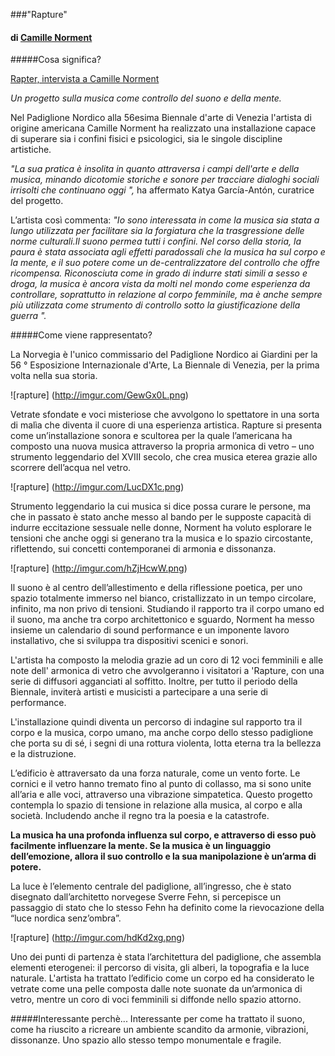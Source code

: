 ###"Rapture"
#### di [Camille Norment](http://www.norment.net/)

#####Cosa significa?

[Rapter, intervista a Camille Norment](https://www.youtube.com/watch?v=2hxoedWvVZo)

*Un progetto sulla musica come controllo del suono e della mente.*

Nel Padiglione Nordico alla 56esima Biennale d'arte di Venezia l'artista di origine americana Camille Norment ha realizzato una installazione capace di superare sia i confini fisici e psicologici, sia le singole discipline artistiche. 

*"La sua pratica è insolita in quanto attraversa i campi dell'arte e della musica, minando dicotomie storiche e sonore per tracciare dialoghi sociali irrisolti che continuano oggi ",* ha affermato Katya García-Antón, curatrice del progetto.

L’artista così commenta: *"Io sono interessata in come la musica sia stata a lungo utilizzata per facilitare sia la forgiatura che la trasgressione delle norme culturali.Il suono permea tutti i confini. Nel corso della storia, la paura è stata associata agli effetti paradossali che la musica ha sul corpo e la mente, e il suo potere come un de-centralizzatore del controllo che offre ricompensa. Riconosciuta come in grado di indurre stati simili a sesso e droga, la musica è ancora vista da molti nel mondo come esperienza da controllare, soprattutto in relazione al corpo femminile, ma è anche sempre più utilizzata come strumento di controllo sotto la giustificazione della guerra ".*

#####Come viene rappresentato?

La Norvegia è l'unico commissario del Padiglione Nordico ai Giardini per la 56 ° Esposizione Internazionale d'Arte, La Biennale di Venezia, per la prima volta nella sua storia. 

![rapture] (http://imgur.com/GewGx0L.png)

Vetrate sfondate e voci misteriose che avvolgono lo spettatore in una sorta di malìa che diventa il cuore di una esperienza artistica. 
Rapture si presenta come un’installazione sonora e scultorea per la quale l’americana ha composto una nuova musica attraverso la propria armonica di vetro – uno strumento leggendario del XVIII secolo, che crea musica eterea grazie allo scorrere dell’acqua nel vetro.

![rapture] (http://imgur.com/LucDX1c.png)

Strumento leggendario la cui musica si dice possa curare le persone, ma che in passato è stato anche messo al bando per le supposte capacità di indurre eccitazione sessuale nelle donne, Norment ha voluto esplorare le tensioni che anche oggi si generano tra la musica e lo spazio circostante, riflettendo, sui concetti contemporanei di armonia e dissonanza. 

![rapture] (http://imgur.com/hZjHcwW.png)

Il suono è al centro dell’allestimento e della riflessione poetica, per uno spazio totalmente immerso nel bianco, cristallizzato in un tempo circolare, infinito, ma non privo di tensioni. Studiando il rapporto tra il corpo umano ed il suono, ma anche tra corpo architettonico e sguardo, Norment ha messo insieme un calendario di sound performance e un imponente lavoro installativo, che si sviluppa tra dispositivi scenici e sonori.

L'artista ha composto la melodia grazie ad un coro di 12 voci femminili e alle note dell' armonica di vetro che avvolgeranno i visitatori a 'Rapture, con una serie di diffusori agganciati al soffitto. Inoltre, per tutto il periodo della Biennale, inviterà artisti e musicisti a partecipare a una serie di performance.

L'installazione quindi diventa un percorso di indagine sul rapporto tra il corpo e la musica, corpo umano, ma anche corpo dello stesso padiglione che porta su di sé, i segni di una rottura violenta, lotta eterna tra la bellezza e la distruzione.

L’edificio è attraversato da una forza naturale, come un vento forte. Le cornici e il vetro hanno tremato fino al punto di collasso, ma si sono unite all’aria e alle voci, attraverso una vibrazione simpatetica.
Questo progetto contempla lo spazio di tensione in relazione alla musica, al corpo e alla società. Includendo anche il regno tra la poesia e la catastrofe.

**La musica ha una profonda influenza sul corpo, e attraverso di esso può facilmente influenzare la mente. Se la musica è un linguaggio dell’emozione, allora il suo controllo e la sua manipolazione è un’arma di potere.**

La luce è l’elemento centrale del padiglione, all’ingresso, che è stato disegnato dall’architetto norvegese Sverre Fehn, si percepisce un passaggio di stato che lo stesso Fehn ha definito come la rievocazione della “luce nordica senz’ombra”. 

![rapture] (http://imgur.com/hdKd2xg.png)

Uno dei punti di partenza è stata l’architettura del padiglione, che assembla elementi eterogenei: il percorso di visita, gli alberi, la topografia e la luce naturale. L'artista ha trattato l’edificio come un corpo ed ha considerato le vetrate come una pelle composta dalle note suonate da un’armonica di vetro, mentre un coro di voci femminili si diffonde nello spazio attorno.

#####Interessante perchè...
Interessante per come ha trattato il suono, come ha riuscito a ricreare un ambiente scandito da armonie, vibrazioni, dissonanze. Uno spazio allo stesso tempo monumentale e fragile.

